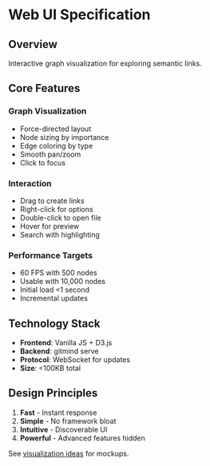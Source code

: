 # Web UI Specification

## Overview

Interactive graph visualization for exploring semantic links.

## Core Features

### Graph Visualization
- Force-directed layout
- Node sizing by importance
- Edge coloring by type
- Smooth pan/zoom
- Click to focus

### Interaction
- Drag to create links
- Right-click for options
- Double-click to open file
- Hover for preview
- Search with highlighting

### Performance Targets
- 60 FPS with 500 nodes
- Usable with 10,000 nodes
- Initial load <1 second
- Incremental updates

## Technology Stack

- **Frontend**: Vanilla JS + D3.js
- **Backend**: gitmind serve
- **Protocol**: WebSocket for updates
- **Size**: <100KB total

## Design Principles

1. **Fast** - Instant response
2. **Simple** - No framework bloat
3. **Intuitive** - Discoverable UI
4. **Powerful** - Advanced features hidden

See [visualization ideas](../ideas/visualization.md) for mockups.
